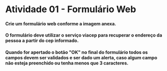 # Atividade 01 - Formulário Web

#### Crie um formulário web conforme a imagem anexa.
#### O formulário deve utilizar o serviço viacep para recuperar o endereço da pessoa a partir do cep informado.
#### Quando for apertado o botão "OK" no final do formulário todos os campos devem ser validados e ser dado um alerta, caso algum campo não esteja preenchido ou tenha menos que 3 caracteres.
